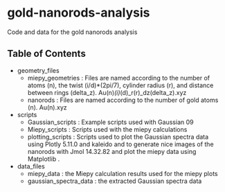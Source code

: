 # gold-nanorods-analysis
Code and data for the gold nanorods analysis

## Table of Contents
- geometry_files
  - miepy_geometries : Files are named according to the number of atoms (n), the twist (i/d)*(2pi/7), cylinder radius (r), and distance between rings (delta_z). Au(n)_(i)_(d)_r(r)_dz(delta_z).xyz
  - nanorods : Files are named according to the number of gold atoms (n). Au(n).xyz
- scripts
  - Gaussian_scripts : Example scripts used with Gaussian 09
  - Miepy_scripts    : Scripts used with the miepy calculations
  - plotting_scripts : Scripts used to plot the Gaussian spectra data using Plotly 5.11.0 and kaleido and to generate nice images of the nanorods with Jmol 14.32.82 and plot the miepy data using Matplotlib .
- data_files
  - miepy_data            : the Miepy calculation results used for the miepy plots
  - gaussian_spectra_data : the extracted Gaussian spectra data
